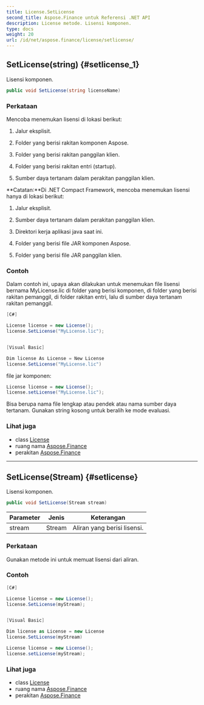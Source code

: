 ```yaml
---
title: License.SetLicense
second_title: Aspose.Finance untuk Referensi .NET API
description: License metode. Lisensi komponen.
type: docs
weight: 20
url: /id/net/aspose.finance/license/setlicense/
---
```

## SetLicense(string) {#setlicense_1}

Lisensi komponen.

```csharp
public void SetLicense(string licenseName)
```

### Perkataan

Mencoba menemukan lisensi di lokasi berikut:

1. Jalur eksplisit.

2. Folder yang berisi rakitan komponen Aspose.

3. Folder yang berisi rakitan panggilan klien.

4. Folder yang berisi rakitan entri (startup).

5. Sumber daya tertanam dalam perakitan panggilan klien.

**Catatan:**Di .NET Compact Framework, mencoba menemukan lisensi hanya di lokasi berikut:

1. Jalur eksplisit.

2. Sumber daya tertanam dalam perakitan panggilan klien.

2. Direktori kerja aplikasi java saat ini.

3. Folder yang berisi file JAR komponen Aspose.

4. Folder yang berisi file JAR panggilan klien.

### Contoh

Dalam contoh ini, upaya akan dilakukan untuk menemukan file lisensi bernama MyLicense.lic di folder yang berisi  komponen, di folder yang berisi rakitan pemanggil, di folder rakitan entri, lalu di sumber daya tertanam rakitan pemanggil.

```csharp
[C#]

License license = new License();
license.SetLicense("MyLicense.lic");


[Visual Basic]

Dim license As License = New License
license.SetLicense("MyLicense.lic")
```

file jar komponen:

```csharp
License license = new License();
license.setLicense("MyLicense.lic");
```

Bisa berupa nama file lengkap atau pendek atau nama sumber daya tertanam. Gunakan string kosong untuk beralih ke mode evaluasi.

### Lihat juga

* class [License](../)
* ruang nama [Aspose.Finance](../../license/)
* perakitan [Aspose.Finance](../../../)

---

## SetLicense(Stream) {#setlicense}

Lisensi komponen.

```csharp
public void SetLicense(Stream stream)
```

| Parameter | Jenis | Keterangan |
| --- | --- | --- |
| stream | Stream | Aliran yang berisi lisensi. |

### Perkataan

Gunakan metode ini untuk memuat lisensi dari aliran.

### Contoh

```csharp
[C#]

License license = new License();
license.SetLicense(myStream);


[Visual Basic]

Dim license as License = new License
license.SetLicense(myStream)

License license = new License();
license.setLicense(myStream);
```

### Lihat juga

* class [License](../)
* ruang nama [Aspose.Finance](../../license/)
* perakitan [Aspose.Finance](../../../)


